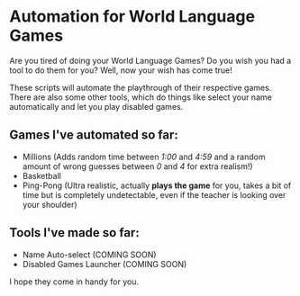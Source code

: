 # Automation for World Language Games
Are you tired of doing your World Language Games? Do you wish you had a tool to do them for you? Well, now your wish has come true!

These scripts will automate the playthrough of their respective games.
There are also some other tools, which do things like select your name automatically and let you play disabled games.

## Games I've automated so far:
- Millions (Adds random time between *1:00* and *4:59* and a random amount of wrong guesses between *0* and *4* for extra realism!)
- Basketball
- Ping-Pong (Ultra realistic, actually **plays the game** for you, takes a bit of time but is completely undetectable, even if the teacher is looking over your shoulder)

## Tools I've made so far:
- Name Auto-select (COMING SOON)
- Disabled Games Launcher (COMING SOON)

I hope they come in handy for you.
